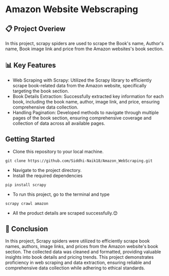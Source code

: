 # Amazon Website Webscraping
## 📋 Project Overiew
In this project, scrapy spiders are used to scrape the Book's name, Author's name, Book image link and price from the Amazon websites's book section. 
## 📊 Key Features
- Web Scraping with Scrapy: Utilized the Scrapy library to efficiently scrape book-related data from the Amazon website, specifically targeting the book section.
- Book Details Extraction: Successfully extracted key information for each book, including the book name, author, image link, and price, ensuring comprehensive data collection.
- Handling Pagination: Developed methods to navigate through multiple pages of the book section, ensuring comprehensive coverage and collection of data across all available pages.
## Getting Started
- Clone this repository to your local machine.
```
git clone https://github.com/Siddhi-Naik18/Amazon_WebScraping.git
```
- Navigate to the project directory.
- Install the required dependencies
```
pip install scrapy
```
- To run this project, go to the terminal and type
```
scrapy crawl amazon
```
- All the product details are scraped successfully.😊
## 📝 Conclusion

In this project, Scrapy spiders were utilized to efficiently scrape book names, authors, image links, and prices from the Amazon website's book section. The collected data was cleaned and formatted, providing valuable insights into book details and pricing trends. This project demonstrates proficiency in web scraping and data extraction, ensuring reliable and comprehensive data collection while adhering to ethical standards.
